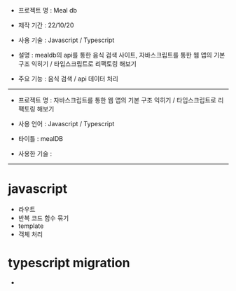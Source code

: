 - 프로젝트 명 : Meal db

- 제작 기간 : 22/10/20

- 사용 기술 : Javascript / Typescript

- 설명 : mealdb의 api를 통한 음식 검색 사이트, 자바스크립트를 통한 웹 앱의 기본 구조 익히기 / 타입스크립트로 리팩토링 해보기

- 주요 기능 : 음식 검색 / api 데이터 처리

---

- 프로젝트 명 : 자바스크립트를 통한 웹 앱의 기본 구조 익히기 / 타입스크립트로 리팩토링 해보기

- 사용 언어 : Javascript / Typescript

- 타이틀 : mealDB

- 사용한 기술 :

---

# javascript

- 라우트
- 반복 코드 함수 묶기
- template
- 객체 처리

# typescript migration

-
